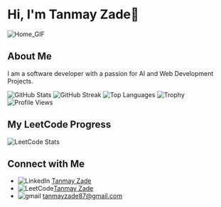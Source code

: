 # Hi, I'm Tanmay Zade👋
![Home_GIF](https://github.com/TanmayZade/TanmayZade/assets/111640050/bff88dc3-0523-4129-aadc-d477198938da)


## About Me
I am a software developer with a passion for AI and Web Development Projects.

![GitHub Stats](https://github-readme-stats.vercel.app/api?username=TanmayZade&show_icons=true&theme=radical)
![GitHub Streak](https://github-readme-streak-stats.herokuapp.com/?user=TanmayZade&theme=radical)
![Top Languages](https://github-readme-stats.vercel.app/api/top-langs/?username=TanmayZade&layout=compact&theme=radical)
![Trophy](https://github-profile-trophy.vercel.app/?username=TanmayZade&theme=radical)
![Profile Views](https://komarev.com/ghpvc/?username=TanmayZade&color=blueviolet)

## My LeetCode Progress
![LeetCode Stats](https://leetcode.card.workers.dev/_tanmay_zade_?theme=dark&font=baloo&extension=activity)

## Connect with Me

- ![LinkedIn](https://github.com/TanmayZade/TanmayZade/assets/111640050/d4cfc04e-8519-4040-9013-768d2a1d236c)  [Tanmay Zade](https://www.linkedin.com/in/tanmay-zade-b775b4257/)
- ![LeetCode](https://github.com/TanmayZade/TanmayZade/assets/111640050/d1a0e370-4e4c-48e8-b852-da780cbf8703)[Tanmay Zade](https://leetcode.com/u/_tanmay_zade_/)
- ![gmail](https://github.com/TanmayZade/TanmayZade/assets/111640050/10311e0a-bd74-4166-bf95-bfa539815846) [tanmayzade87@gmail.com](mailto:tanmayzade87@gmail.com)
<!--
**TanmayZade/TanmayZade** is a ✨ _special_ ✨ repository because its `README.md` (this file) appears on your GitHub profile.

Here are some ideas to get you started:

- 🔭 I’m currently working on ...
- 🌱 I’m currently learning ...
- 👯 I’m looking to collaborate on ...
- 🤔 I’m looking for help with ...
- 💬 Ask me about ...
- 📫 How to reach me: ...
- 😄 Pronouns: ...
- ⚡ Fun fact: ...
-->
